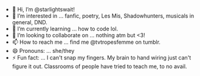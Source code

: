 - 👋 Hi, I’m @starlightswait!
- 👀 I’m interested in ... fanfic, poetry, Les Mis, Shadowhunters, musicals in general, DND.
- 🌱 I’m currently learning ... how to code lol.
- 💞️ I’m looking to collaborate on ... nothing atm but <3!
- 📫 How to reach me ... find me @tvtropesfemme on tumblr.
- 😄 Pronouns: ... she/they
- ⚡ Fun fact: ... I can't snap my fingers. My brain to hand wiring just can't figure it out. Classrooms of people have tried to teach me, to no avail.

<!---
starlightswait/starlightswait is a ✨ special ✨ repository because its `README.md` (this file) appears on your GitHub profile.
You can click the Preview link to take a look at your changes.
--->
